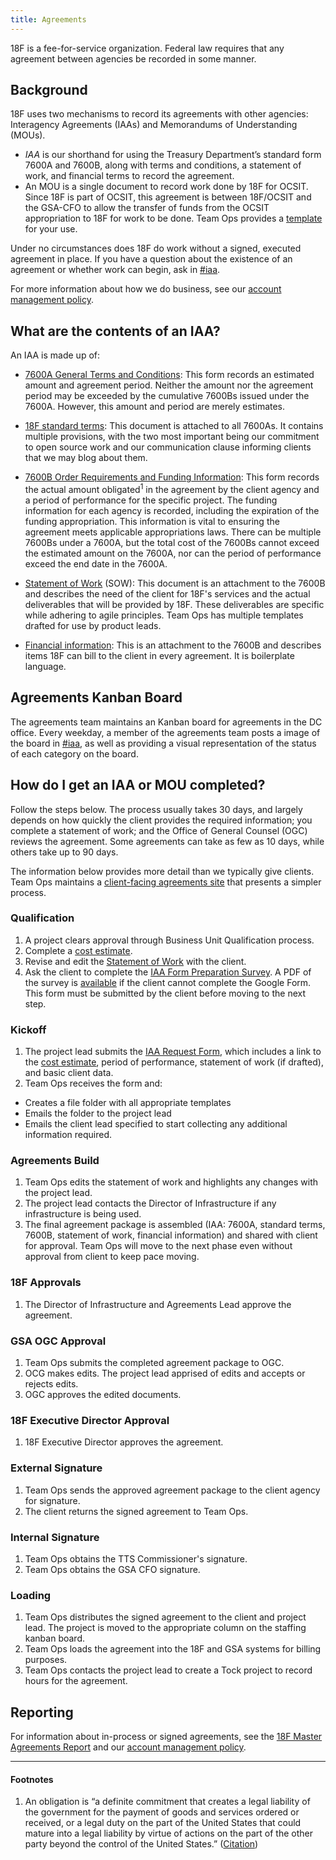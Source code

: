 ```yaml
---
title: Agreements
---
```


18F is a fee-for-service organization. Federal law requires that any agreement between agencies be recorded in some manner.

## Background

18F uses two mechanisms to record its agreements with other agencies: Interagency Agreements (IAAs) and Memorandums of Understanding (MOUs).

- _IAA_ is our shorthand for using the Treasury Department&rsquo;s standard form 7600A and 7600B, along with terms and conditions, a statement of work, and financial terms to record the agreement.
- An MOU is a single document to record work done by 18F for OCSIT. Since 18F is part of OCSIT, this agreement is between 18F/OCSIT and the GSA-CFO to allow the transfer of funds from the OCSIT appropriation to 18F for work to be done. Team Ops provides a [template](https://drive.google.com/open?id=1WiUb-FiM93UNFSvL_TgtcGog7m5BGlutI1SWMFyQOJg) for your use.

Under no circumstances does 18F do work without a signed, executed agreement in place. If you have a question about the existence of an agreement or whether work can begin, ask in [#iaa](https://18f.slack.com/archives/iaa).

For more information about how we do business, see our [account management policy](/client-accounts/).


## What are the contents of an IAA?

An IAA is made up of:

- [7600A General Terms and Conditions](https://www.fiscal.treasury.gov/fsreports/ref/fincMgmtStdzn/forms/IAA-general-terms-condition-ver6-09-23-11.pdf): This form records an estimated amount and agreement period. Neither the amount nor the agreement period may be exceeded by the cumulative 7600Bs issued under the 7600A. However, this amount and period are merely estimates.

- [18F standard terms](https://pages.18f.gov/iaa-forms/attachment-a.html): This document is attached to all 7600As. It contains multiple provisions, with the two most important being our commitment to open source work and our communication clause informing clients that we may blog about them.

- [7600B Order Requirements and Funding Information](https://www.fiscal.treasury.gov/fsreports/ref/fincMgmtStdzn/forms/IAA-Order-7600B-10-10-12-update.pdf): This form records the actual amount obligated<sup>1</sup> in the agreement by the client agency and a period of performance for the specific project. The funding information for each agency is recorded, including the expiration of the funding appropriation. This information is vital to ensuring the agreement meets applicable appropriations laws. There can be multiple 7600Bs under a 7600A, but the total cost of the 7600Bs cannot exceed the estimated amount on the 7600A, nor can the period of performance exceed the end date in the 7600A.

- [Statement of Work](https://docs.google.com/document/d/1pbJMDmFBFYKs1sU05jrxWFySpeKjbRNdfk32RY3ub70/edit) (SOW): This document is an attachment to the 7600B and describes the need of the client for 18F's services and the actual deliverables that will be provided by 18F. These deliverables are specific while adhering to agile principles. Team Ops has multiple templates drafted for use by product leads.

- [Financial information](https://pages.18f.gov/iaa-forms/attachment-b.html): This is an attachment to the 7600B and describes items 18F can bill to the client in every agreement. It is boilerplate language.

## Agreements Kanban Board

The agreements team maintains an Kanban board for agreements in the DC office. Every weekday, a member of the agreements team posts a image of the board in [#iaa](https://18f.slack.com/archives/iaa), as well as providing a visual representation of the status of each category on the board. 

## How do I get an IAA or MOU completed?

Follow the steps below. The process usually takes 30 days, and largely depends on how quickly the client provides the required information; you complete a statement of work; and the Office of General Counsel (OGC) reviews the agreement. Some agreements can take as few as 10 days, while others take up to 90 days.

The information below provides more detail than we typically give clients. Team Ops maintains a [client-facing agreements site](https://pages.18f.gov/iaa-forms/) that presents a simpler process.

### Qualification

1. A project clears approval through Business Unit Qualification process.
1. Complete a [cost estimate](https://drive.google.com/open?id=0BwzPQaT19ZdofjhPRGRhLW1BWGNQc1kzTHhZbDA2YW15UzhMd05jWDYxdEtob18yTEJkbTQ).
1. Revise and edit the [Statement of Work](https://docs.google.com/document/d/1pbJMDmFBFYKs1sU05jrxWFySpeKjbRNdfk32RY3ub70/edit) with the client.
1. Ask the client to complete the [IAA Form Preparation Survey](https://docs.google.com/a/gsa.gov/forms/d/e/1FAIpQLSdcP-ifAEPjk1FUK4q_hzkSmlAJaIyGx9y_4BSLrJI_ZLdVzw/viewform). A PDF of the survey is [available](https://drive.google.com/drive/folders/0BwzPQaT19ZdoMldIV19raDV1MW8) if the client cannot complete the Google Form. This form must be submitted by the client before moving to the next step.

### Kickoff

1. The project lead submits the [IAA Request Form](https://docs.google.com/a/gsa.gov/forms/d/13--i0fRhgSgP9sRVkn7RvPN0Lrbwvg4cpMOctN3Ygrc/viewform), which includes a link to the [cost estimate](https://drive.google.com/open?id=0BwzPQaT19ZdofjhPRGRhLW1BWGNQc1kzTHhZbDA2YW15UzhMd05jWDYxdEtob18yTEJkbTQ), period of performance, statement of work (if drafted), and basic client data.
1. Team Ops receives the form and:
 - Creates a file folder with all appropriate templates
 - Emails the folder to the project lead
 - Emails the client lead specified to start collecting any additional information required.

### Agreements Build

1. Team Ops edits the statement of work and highlights any changes with the project lead.
1. The project lead contacts the Director of Infrastructure if any infrastructure is being used.
1. The final agreement package is assembled (IAA: 7600A, standard terms, 7600B, statement of work, financial information) and shared with client for approval. Team Ops will move to the next phase even without approval from client to keep pace moving.

### 18F Approvals

1. The Director of Infrastructure and Agreements Lead approve the agreement.

### GSA OGC Approval

1. Team Ops submits the completed agreement package to OGC.
1. OCG makes edits. The project lead apprised of edits and accepts or rejects edits.
1. OGC approves the edited documents.

### 18F Executive Director Approval

1. 18F Executive Director approves the agreement.

### External Signature

1. Team Ops sends the approved agreement package to the client agency for signature.
1. The client returns the signed agreement to Team Ops.

### Internal Signature

1. Team Ops obtains the TTS Commissioner's signature.
1. Team Ops obtains the GSA CFO signature.

### Loading

1. Team Ops distributes the signed agreement to the client and project lead. The project is moved to the appropriate column on the staffing kanban board.
1. Team Ops loads the agreement into the 18F and GSA systems for billing purposes.
1. Team Ops contacts the project lead to create a Tock project to record hours for the agreement.

## Reporting

For information about in-process or signed agreements, see the [18F Master Agreements Report](https://docs.google.com/spreadsheets/d/1v4QfXGaJVy9-CZ0n6cFLHGGs_5TL1l8uCh6ZyNYjMDk/edit#gid=2047916505) and our [account management policy](/client-accounts/).

---

<footer>
  <h4 id="footnote-label">Footnotes</h4>
  <ol>
    <li id="footnote-obligation">
      An obligation is &ldquo;a definite commitment that creates a legal liability of the government for the payment of goods and services ordered or received, or a legal duty on the part of the United States that could mature into a legal liability by virtue of actions on the part of the other party beyond the control of the United States.&rdquo; (<a href="http://www.gao.gov/new.items/d05734sp.pdf">Citation</a>)
    </li>
  </ol>
</footer>
